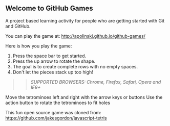 ## Welcome to GitHub Games

A project based learning activity for people who are getting started with Git and GitHub.

You can play the game at: http://apolinski.github.io/github-games/

Here is how you play the game:
1. Press the space bar to get started.
2. Press the up arrow to rotate the shape.
3. The goal is to create complete rows with no empty spaces.
4. Don't let the pieces stack up too high!

>> _*SUPPORTED BROWSERS*: Chrome, Firefox, Safari, Opera and IE9+_

Move the tetrominoes left and right with the arrow keys or buttons
Use the action button to rotate the tetrominoes to fit holes

This fun open source game was cloned from: https://github.com/jakesgordon/javascript-tetris
